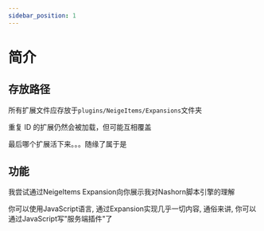 ```yaml
---
sidebar_position: 1
---
```


# 简介

## 存放路径

所有扩展文件应存放于`plugins/NeigeItems/Expansions`文件夹

重复 ID 的扩展仍然会被加载，但可能互相覆盖

最后哪个扩展活下来。。。随缘了属于是

## 功能

我尝试通过NeigeItems Expansion向你展示我对Nashorn脚本引擎的理解

你可以使用JavaScript语言, 通过Expansion实现几乎一切内容, 通俗来讲, 你可以通过JavaScript写"服务端插件"了
